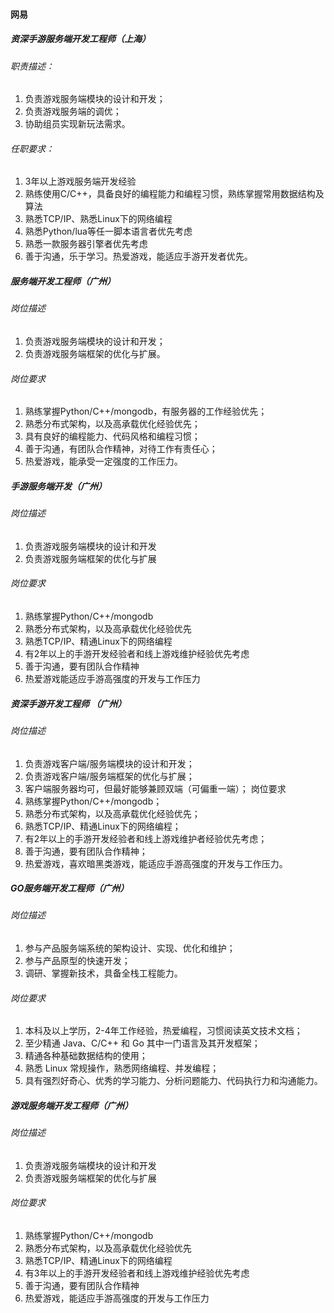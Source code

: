 
#### 网易

##### 资深手游服务端开发工程师（上海）

###### 职责描述：
1. 负责游戏服务端模块的设计和开发；
2. 负责游戏服务端的调优；
3. 协助组员实现新玩法需求。

###### 任职要求：
1. 3年以上游戏服务端开发经验
2. 熟练使用C/C++，具备良好的编程能力和编程习惯，熟练掌握常用数据结构及算法
3. 熟悉TCP/IP、熟悉Linux下的网络编程
4. 熟悉Python/lua等任一脚本语言者优先考虑
5. 熟悉一款服务器引擎者优先考虑
6. 善于沟通，乐于学习。热爱游戏，能适应手游开发者优先。



##### 服务端开发工程师（广州）

###### 岗位描述
1. 负责游戏服务端模块的设计和开发； 
2. 负责游戏服务端框架的优化与扩展。

###### 岗位要求
1. 熟练掌握Python/C++/mongodb，有服务器的工作经验优先；
2. 熟悉分布式架构，以及高承载优化经验优先； 
3. 具有良好的编程能力、代码风格和编程习惯； 
4. 善于沟通，有团队合作精神，对待工作有责任心； 
5. 热爱游戏，能承受一定强度的工作压力。


##### 手游服务端开发（广州）

###### 岗位描述
1. 负责游戏服务端模块的设计和开发
2. 负责游戏服务端框架的优化与扩展

###### 岗位要求
1. 熟练掌握Python/C++/mongodb
2. 熟悉分布式架构，以及高承载优化经验优先
3. 熟悉TCP/IP、精通Linux下的网络编程
4. 有2年以上的手游开发经验者和线上游戏维护经验优先考虑
5. 善于沟通，要有团队合作精神
6. 热爱游戏能适应手游高强度的开发与工作压力

##### 资深手游开发工程师 （广州）

###### 岗位描述
1. 负责游戏客户端/服务端模块的设计和开发；
2. 负责游戏客户端/服务端框架的优化与扩展；
3. 客户端服务器均可，但最好能够兼顾双端（可偏重一端）； 
岗位要求
1. 熟练掌握Python/C++/mongodb；
2. 熟悉分布式架构，以及高承载优化经验优先；
3. 熟悉TCP/IP、精通Linux下的网络编程；
4. 有2年以上的手游开发经验者和线上游戏维护者经验优先考虑；
5. 善于沟通，要有团队合作精神；
6. 热爱游戏，喜欢暗黑类游戏，能适应手游高强度的开发与工作压力。


##### GO服务端开发工程师（广州）

###### 岗位描述
1. 参与产品服务端系统的架构设计、实现、优化和维护； 
2. 参与产品原型的快速开发； 
3. 调研、掌握新技术，具备全栈工程能力。 
###### 岗位要求
1. 本科及以上学历，2-4年工作经验，热爱编程，习惯阅读英文技术文档； 
2. 至少精通 Java、C/C++ 和 Go 其中一门语言及其开发框架；
3. 精通各种基础数据结构的使用；
4. 熟悉 Linux 常规操作，熟悉网络编程、并发编程；
5. 具有强烈好奇心、优秀的学习能力、分析问题能力、代码执行力和沟通能力。





##### 游戏服务端开发工程师（广州）

###### 岗位描述
1. 负责游戏服务端模块的设计和开发
2. 负责游戏服务端框架的优化与扩展

###### 岗位要求
1. 熟练掌握Python/C++/mongodb
2. 熟悉分布式架构，以及高承载优化经验优先
3. 熟悉TCP/IP、精通Linux下的网络编程
4. 有3年以上的手游开发经验者和线上游戏维护经验优先考虑
5. 善于沟通，要有团队合作精神
6. 热爱游戏，能适应手游高强度的开发与工作压力

